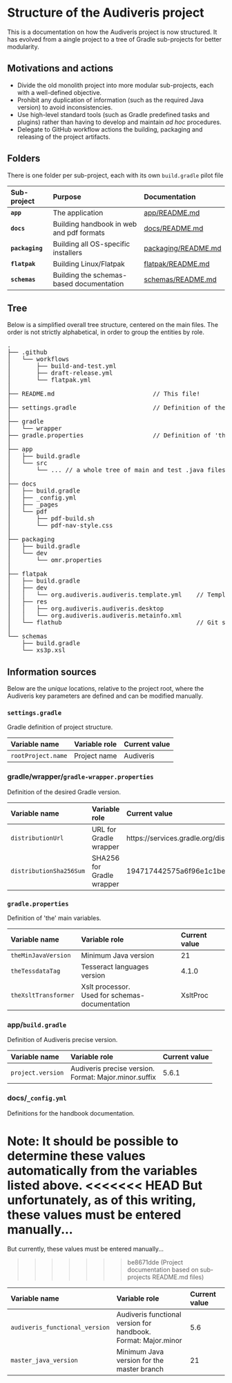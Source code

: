 # Structure of the Audiveris project

This is a documentation on how the Audiveris project is now structured.
It has evolved from a aingle project to a tree of Gradle sub-projects for better modularity.

## Motivations and actions

- Divide the old monolith project into more modular sub-projects, each with a well-defined objective.
- Prohibit any duplication of information (such as the required Java version) to avoid inconsistencies.
- Use high-level standard tools (such as Gradle predefined tasks and plugins)
rather than having to develop and maintain *ad hoc* procedures.
- Delegate to GitHub workflow actions the building, packaging and releasing of the project artifacts.

## Folders

There is one folder per sub-project, each with its own `build.gradle` pilot file

| Sub-project     | Purpose       | Documentation |
| :---            | :---          | :---          | 
| **`app`**       | The application | [app/README.md](./app/README.md) |
| **`docs`**      | Building handbook in web and pdf formats | [docs/README.md](./docs/README.md) |
| **`packaging`** | Building all OS-specific installers | [packaging/README.md](./packaging/README.md) |
| **`flatpak`**   | Building Linux/Flatpak | [flatpak/README.md](./flatpak/README.md) |
| **`schemas`**   | Building the schemas-based documentation  | [schemas/README.md](./schemas/README.md) |

## Tree

Below is a simplified overall tree structure, centered on the main files.
The order is not strictly alphabetical, in order to group the entities by role.

<pre>
.
├── .github
│   └── workflows
│       ├── build-and-test.yml
│       ├── draft-release.yml
│       └── flatpak.yml
│
├── README.md                           // This file!
│
├── settings.gradle                     // Definition of the project structure
│
├── gradle
│   └── wrapper
├── gradle.properties                   // Definition of 'the' main variables
│
├── app
│   ├── build.gradle
│   └── src
│       └── ... // a whole tree of main and test .java files
│
├── docs
│   ├── build.gradle
│   ├── _config.yml
│   ├── _pages
│   └── pdf
│       ├── pdf-build.sh
│       └── pdf-nav-style.css
│
├── packaging
│   ├── build.gradle
│   └── dev
│       └── omr.properties
│
├── flatpak
│   ├── build.gradle
│   ├── dev
│   │   └── org.audiveris.audiveris.template.yml    // Template for flatpak-builder manifest
│   ├── res
│   │   ├── org.audiveris.audiveris.desktop
│   │   └── org.audiveris.audiveris.metainfo.xml
│   └── flathub                                     // Git submodule
│
└── schemas
    ├── build.gradle
    └── xs3p.xsl
</pre>

## Information sources

Below are the *unique* locations, relative to the project root, where the Audiveris key parameters are defined
and can be modified manually.

### `settings.gradle`

Gradle definition of project structure.

| Variable name | Variable role | Current value |
| :---          | :---          | :---          | 
| `rootProject.name` | Project name | Audiveris |


### gradle/wrapper/`gradle-wrapper.properties`

Definition of the desired Gradle version.

| Variable name | Variable role | Current value |
| :---          | :---          | :---          | 
| `distributionUrl` | URL for Gradle wrapper | https\://services.gradle.org/distributions/gradle-8.7-all.zip |
| `distributionSha256Sum`| SHA256 for Gradle wrapper | 194717442575a6f96e1c1befa2c30e9a4fc90f701d7aee33eb879b79e7ff05c0 |

### `gradle.properties`

Definition of 'the' main variables.

| Variable name | Variable role | Current value |
| :---          | :---          | :---          | 
| `theMinJavaVersion` | Minimum Java version  | 21 |
| `theTessdataTag`| Tesseract languages version | 4.1.0 |
| `theXsltTransformer` | Xslt processor. <br>Used for schemas-documentation | XsltProc |

### app/`build.gradle`

Definition of Audiveris precise version.

| Variable name | Variable role | Current value |
| :---          | :---          | :---          | 
| `project.version` | Audiveris precise version. <br> Format: Major.minor.suffix | 5.6.1 |

### docs/`_config.yml`

Definitions for the handbook documentation.

Note: It should be possible to determine these values ​​automatically from the variables listed above.
<<<<<<< HEAD
But unfortunately, as of this writing, these values must be entered manually...
=======
But currently, these values must be entered manually...
>>>>>>> be8671dde (Project documentation based on sub-projects README.md files)

| Variable name | Variable role | Current value |
| :---          | :---          | :---          | 
| `audiveris_functional_version` | Audiveris functional version for handbook.<br>Format: Major.minor | 5.6 |
| `master_java_version` | Minimum Java version for the master branch | 21 |
